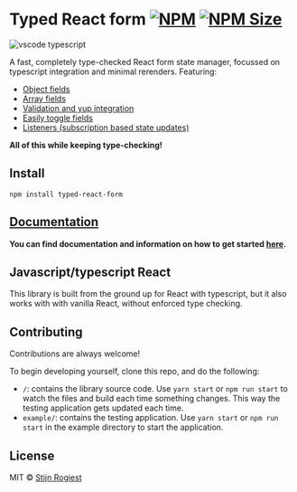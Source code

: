 # Typed React form [![NPM](https://img.shields.io/npm/v/typed-react-form.svg)](https://www.npmjs.com/package/typed-react-form) [![NPM Size](https://img.shields.io/bundlephobia/minzip/typed-react-form)](https://bundlephobia.com/result?p=typed-react-form)

![vscode typescript](https://github.com/CodeStix/typed-react-form/raw/master/example/public/thumb.png)

A fast, completely type-checked React form state manager, focussed on typescript integration and minimal rerenders. Featuring:

- [Object fields](https://typed-react-form.codestix.nl/docs/Object-fields)
- [Array fields](https://typed-react-form.codestix.nl/docs/Array-fields)
- [Validation and yup integration](https://typed-react-form.codestix.nl/docs/Validation)
- [Easily toggle fields](https://typed-react-form.codestix.nl/docs/Toggling-a-field)
- [Listeners (subscription based state updates)](https://typed-react-form.codestix.nl/docs/useListener)

**All of this while keeping type-checking!**

## Install

```  
npm install typed-react-form
```

## [Documentation](https://typed-react-form.codestix.nl/)

**You can find documentation and information on how to get started [here](https://typed-react-form.codestix.nl/).**

## Javascript/typescript React

This library is built from the ground up for React with typescript, but it also works with with vanilla React, without enforced type checking.

## Contributing

Contributions are always welcome!

To begin developing yourself, clone this repo, and do the following:
- `/`: contains the library source code. Use `yarn start` or `npm run start` to watch the files and build each time something changes. This way the testing application gets updated each time.
- `example/`: contains the testing application. Use `yarn start` or `npm run start` in the example directory to start the application.

## License

MIT © [Stijn Rogiest](https://github.com/CodeStix)
